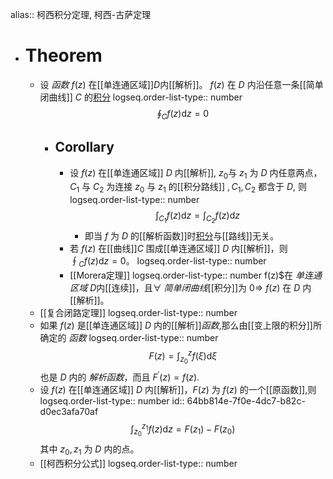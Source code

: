 alias:: 柯西积分定理, 柯西-古萨定理

- # Theorem
	- 设 *函数* $f(z)$ 在[[单连通区域]]$D$内[[解析]]。 $f(z)$ 在 $D$ 内沿任意一条[[简单闭曲线]] $C$ 的[积分]([[复积分]])
	  logseq.order-list-type:: number
	  $$
	  \oint_Cf(z)\mathrm{d}z=0
	  $$
		- ## Corollary
			- 设 $f(z)$ 在[[单连通区域]] $D$ 内[[解析]], $z_0$与 $z_1$ 为 $D$ 内任意两点，$C_1$ 与 $C_{2}$ 为连接 $z_{0}$ 与 $z_{1}$ 的[[积分路线]] $,C_{1},C_{2}$ 都含于 $D$, 则
			  logseq.order-list-type:: number
			  $$
			  \int_{C_{1}}f(z)\mathrm{d}z=\int_{C_{2}}f(z)\mathrm{d}z
			  $$
				- 即当 $f$ 为 $D$ 的[[解析函数]]时[积分]([[复积分]])与[[路线]]无关。
			- 若 $f(z)$ 在[[曲线]]$C$ 围成[[单连通区域]] $D$ 内[[解析]]，则$\oint_Cf(z)\mathrm{d}z=0$。
			  logseq.order-list-type:: number
			- [[Morera定理]]
			  logseq.order-list-type:: number
			  f(z)$在 *单连通区域* $D$内[[连续]]，且$\forall$ *简单闭曲线*[[积分]]为 $0\Longrightarrow$ $f(z)$ 在 $D$ 内[[解析]]。
	- [[复合闭路定理]]
	  logseq.order-list-type:: number
	- 如果 $f(z)$ 是[[单连通区域]] $D$ 内的[[解析]]*函数*,那么由[[变上限的积分]]所确定的 *函数*
	  logseq.order-list-type:: number
	  $$
	  F(z)=\int_{z_0}^zf(\xi)\mathrm{d}\xi 
	  $$
	  也是 $D$ 内的 *解析函数*，而且 $F^{\prime}\left(z\right)=f(z)$.
	- 设 $f(z)$ 在[[单连通区域]] $D$ 内[[解析]]，$F\left(z\right)$ 为 $f(z)$ 的一个[[原函数]],则
	  logseq.order-list-type:: number
	  id:: 64bb814e-7f0e-4dc7-b82c-d0ec3afa70af
	  $$
	  \int_{z_0}^{z_1}f(z)\mathrm{d}z=F(z_1)-F(z_0)
	  $$
	  其中 $z_0,z_1$ 为 $D$ 内的点。
	- [[柯西积分公式]]
	  logseq.order-list-type:: number